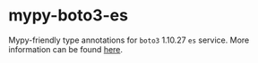 # mypy-boto3-es

Mypy-friendly type annotations for `boto3` 1.10.27 `es` service.
More information can be found [here](https://github.com/vemel/mypy_boto3).
